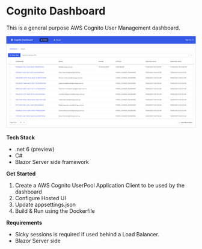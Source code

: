 # Cognito Dashboard

This is a general purpose AWS Cognito User Management dashboard.

![Screenshot](/images/screenshot-users.png)

**Tech Stack**
- .net 6 (preview)
- C#
- Blazor Server side framework

**Get Started**
1. Create a AWS Cognito UserPool Application Client to be used by the dashboard
2. Configure Hosted UI
3. Update appsettings.json
4. Build & Run using the Dockerfile

**Requirements**
- Sicky sessions is required if used behind a Load Balancer.
- Blazor Server side
